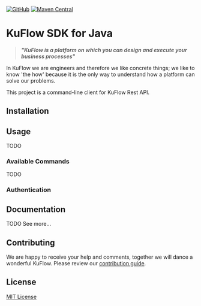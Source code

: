 [![GitHub](https://img.shields.io/github/license/kuflow/kuflow-cli?label=License)](https://github.com/kuflow/kuflow-cli/blob/master/LICENSE)
[![Maven Central](https://img.shields.io/maven-central/v/com.kuflow/kuflow-cli?label=Maven%20Central)](https://search.maven.org/artifact/com.kuflow/kuflow-cli)

# KuFlow SDK for Java

> ***"KuFlow is a platform on which you can design and execute your business processes"***

In KuFlow we are engineers and therefore we like concrete things; we like to know 'the how' because it is the only way to understand how a platform can solve our problems.

This project is a command-line client for KuFlow Rest API. 

## Installation

## Usage

TODO

### Available Commands

TODO

### Authentication

## Documentation

TODO See more...

## Contributing

We are happy to receive your help and comments, together we will dance a wonderful KuFlow. Please review our [contribution guide](CONTRIBUTING.md).

## License

[MIT License](https://github.com/kuflow/kuflow-engine-client-java/blob/master/LICENSE)
